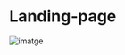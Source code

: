 # Landing-page

![imatge](https://github.com/user-attachments/assets/f368d28d-a65c-4941-bbef-f25763090211)


